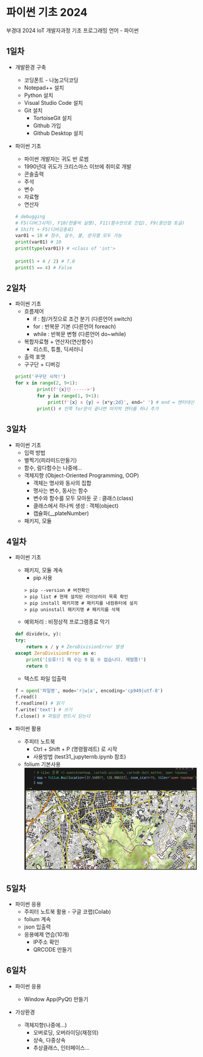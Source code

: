 # 파이썬 기초 2024
부경대 2024 IoT 개발자과정 기초 프로그래밍 언어 - 파이썬

## 1일차
- 개발환경 구축
    - 코딩폰트 - 나눔고딕코딩
    - Notepad++ 설치
    - Python 설치
    - Visual Studio Code 설치
    - Git 설치
        - TortoiseGit 설치
        - Github 가입
        - Github Desktop 설치

- 파이썬 기초
    - 파이썬 개발자는 귀도 반 로썸
    - 1990년대 귀도가 크리스마스 이브에 취미로 개발
    - 콘솔출력
    - 주석
    - 변수
    - 자료형
    - 연산자

    ```python
    # debugging
    # F5(디버그시작), F10(한줄씩 실행), F11(함수안으로 진입), F9(중단점 토글)
    # Shift + F5(디버깅종료)
    var01 = 10 # 정수, 실수, 불, 문자열 모두 가능
    print(var01) # 10
    print(type(var01)) # <class of 'int'>

    print(5 + 4 / 2) # 7.0
    print(5 == 4) # False
    ```

## 2일차
- 파이썬 기초
    - 흐름제어
        - if : 참/거짓으로 조건 분기 (다른언어 switch)
        - for : 반복문 기본 (다른언어 foreach)
        - while : 반복문 변형 (다른언어 do~while)
    - 복합자료형 + 연산자(연산함수)
        - 리스트, 튜플, 딕셔러니
    - 출력 포맷
    - 구구단 + 디버깅
    ```python
    print('구구단 시작!')
    for x in range(2, 9+1):
            print(f'{x}단 ----->')
            for y in range(1, 9+1):
                print(f'{x} x {y} = {x*y:2d}', end=' ') # end = 엔터대신 공백으로 변경
            print() # 안쪽 for문이 끝나면 마지막 엔터를 하나 추가
    ```

## 3일차
- 파이썬 기초
    - 입력 방법
    - 별찍기(피라미드만들기)
    - 함수, 람다함수는 나중에...
    - 객체지향 (Object-Oriented Programming, OOP)
        - 객체는 명사와 동사의 집합
        - 명사는 변수, 동사는 함수
        - 변수와 함수를 모두 모아둔 곳 : 클래스(class)
        - 클래스에서 하나씩 생성 : 객체(object)
        - 캡슐화(__plateNumber)
    - 패키지, 모듈

## 4일차
- 파이썬 기초
    - 패키지, 모듈 계속
        - pip 사용
        ```shell
        > pip --version # 버전확인
        > pip list # 현재 설치된 라이브러리 목록 확인
        > pip install 패키지명 # 패키지를 내컴퓨터에 설치
        > pip uninstall 패키지명 # 패키지를 삭제
        ```
    - 예외처리 : 비정상적 프로그램종료 막기

    ```python
    def divide(x, y):
    try:
        return x / y # ZeroDivisionError 발생
    except ZeroDivisionError as e:
        print('[오류!!] 제 수는 0 될 수 없습니다. 제발쫌!')
        return 0
    ```
    - 텍스트 파일 입출력

    ```python
    f = open('파일명', mode='r|w|a', encoding='cp949|utf-8')
    f.read()
    f.readline() # 읽기
    f.write('text') # 쓰기
    f.close() # 파일은 반드시 닫는다
    ```
- 파이썬 활용
    - 주피터 노트북
        - Ctrl + Shift + P (명령팔레트) 로 시작
        - 사용방법 (test31_jupyternb.ipynb 참조)
    - folium 기본사용
    ![folium사용법](https://raw.githubusercontent.com/JinyongSon/basic-python-2024/main/images/python_001.png)

## 5일차
- 파이썬 응용
    - 주피터 노트북 활용 - 구글 코랩(Colab)
    - folium 계속
    - json 입출력
    - 응용예제 연습(10개)
        - IP주소 확인
        - QRCODE 만들기

##  6일차
- 파이썬 응용
    - Window App(PyQt) 만들기
        

- 가상환경





    - 객체지향(나중에...)
        - 오버로딩, 오버라이딩(재정의)
        - 상속, 다중상속
        - 추상클래스, 인터페이스...